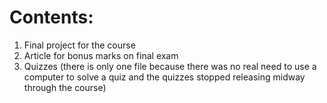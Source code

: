# Contents:

1. Final project for the course
2. Article for bonus marks on final exam
3. Quizzes (there is only one file because there was no real need to use a computer to solve a quiz and the quizzes stopped releasing midway through the course)
